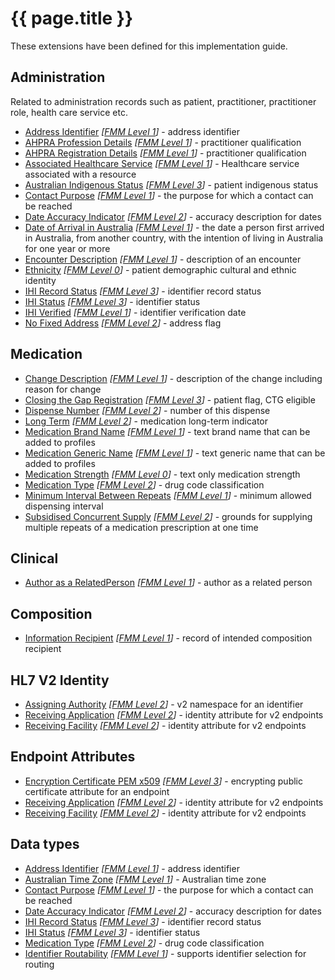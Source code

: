 # {{ page.title }}

These extensions have been defined for this implementation guide.

## Administration
Related to administration records such as patient, practitioner, practitioner role, health care service etc.
* [Address Identifier](StructureDefinition-address-identifier.html) *[[FMM Level 1](guidance.html)]* - address identifier
* [AHPRA Profession Details](StructureDefinition-ahpraprofession-details.html) *[[FMM Level 1](guidance.html)]* - practitioner qualification
* [AHPRA Registration Details](StructureDefinition-ahpraregistration-details.html) *[[FMM Level 1](guidance.html)]* - practitioner qualification
* [Associated Healthcare Service](StructureDefinition-associated-healthcareservice.html) *[[FMM Level 1](guidance.html)]* - Healthcare service associated with a resource
* [Australian Indigenous Status](StructureDefinition-indigenous-status.html) *[[FMM Level 3](guidance.html)]* - patient indigenous status
* [Contact Purpose](StructureDefinition-contact-purpose.html) *[[FMM Level 1](guidance.html)]* - the purpose for which a contact can be reached
* [Date Accuracy Indicator](StructureDefinition-date-accuracy-indicator.html) *[[FMM Level 2](guidance.html)]* - accuracy description for dates
* [Date of Arrival in Australia](StructureDefinition-date-of-arrival.html) *[[FMM Level 1](guidance.html)]* - the date a person first arrived in Australia, from another country, with the intention of living in Australia for one year or more
* [Encounter Description](StructureDefinition-encounter-description.html) *[[FMM Level 1](guidance.html)]* - description of an encounter
* [Ethnicity](StructureDefinition-ethnicity.html) *[[FMM Level 0](guidance.html)]* - patient demographic cultural and ethnic identity  
* [IHI Record Status](StructureDefinition-ihi-record-status.html) *[[FMM Level 3](guidance.html)]* - identifier record status 
* [IHI Status](StructureDefinition-ihi-status.html) *[[FMM Level 3](guidance.html)]* - identifier status 
* [IHI Verified](StructureDefinition-ihi-verified.html) *[[FMM Level 1](guidance.html)]* - identifier verification date
* [No Fixed Address](StructureDefinition-no-fixed-address.html) *[[FMM Level 2](guidance.html)]* - address flag


## Medication
* [Change Description](StructureDefinition-change-description.html) *[[FMM Level 1](guidance.html)]* - description of the change including reason for change
* [Closing the Gap Registration](StructureDefinition-closing-the-gap-registration.html) *[[FMM Level 3](guidance.html)]* - patient flag, CTG eligible
* [Dispense Number](StructureDefinition-dispense-number.html) *[[FMM Level 2](guidance.html)]* - number of this dispense
* [Long Term](StructureDefinition-medication-long-term.html) *[[FMM Level 2](guidance.html)]* - medication long-term indicator
* [Medication Brand Name](StructureDefinition-medication-brand-name.html) *[[FMM Level 1](guidance.html)]* - text brand name that can be added to profiles
* [Medication Generic Name](StructureDefinition-medication-generic-name.html) *[[FMM Level 1](guidance.html)]* - text generic name that can be added to profiles
* [Medication Strength](StructureDefinition-medication-strength.html) *[[FMM Level 0](guidance.html)]* - text only medication strength
* [Medication Type](StructureDefinition-medication-type.html) *[[FMM Level 2](guidance.html)]* - drug code classification
* [Minimum Interval Between Repeats](StructureDefinition-minimum-interval-between-repeats.html) *[[FMM Level 1](guidance.html)]* - minimum allowed dispensing interval
* [Subsidised Concurrent Supply](StructureDefinition-subsidised-concurrent-supply.html) *[[FMM Level 2](guidance.html)]* - grounds for supplying multiple repeats of a medication prescription at one time


## Clinical
* [Author as a RelatedPerson](StructureDefinition-author-related-person.html) *[[FMM Level 1](guidance.html)]* - author as a related person


## Composition
* [Information Recipient](StructureDefinition-information-recipient.html) *[[FMM Level 1](guidance.html)]* - record of intended composition recipient


## HL7 V2 Identity
* [Assigning Authority](StructureDefinition-au-assigningauthority.html) *[[FMM Level 2](guidance.html)]* - v2 namespace for an identifier
* [Receiving Application](StructureDefinition-au-receivingapplication.html) *[[FMM Level 2](guidance.html)]* - identity attribute for v2 endpoints
* [Receiving Facility](StructureDefinition-au-receivingfacility.html) *[[FMM Level 2](guidance.html)]* - identity attribute for v2 endpoints


## Endpoint Attributes
* [Encryption Certificate PEM x509](StructureDefinition-encryption-certificate-pem-x509.html) *[[FMM Level 3](guidance.html)]* - encrypting public certificate attribute for an endpoint
* [Receiving Application](StructureDefinition-au-receivingapplication.html) *[[FMM Level 2](guidance.html)]* - identity attribute for v2 endpoints
* [Receiving Facility](StructureDefinition-au-receivingfacility.html) *[[FMM Level 2](guidance.html)]* - identity attribute for v2 endpoints


## Data types
* [Address Identifier](StructureDefinition-address-identifier.html) *[[FMM Level 1](guidance.html)]* - address identifier
* [Australian Time Zone](StructureDefinition-au-timezone.html) *[[FMM Level 1](guidance.html)]* - Australian time zone
* [Contact Purpose](StructureDefinition-contact-purpose.html) *[[FMM Level 1](guidance.html)]* - the purpose for which a contact can be reached
* [Date Accuracy Indicator](StructureDefinition-date-accuracy-indicator.html) *[[FMM Level 2](guidance.html)]* - accuracy description for dates
* [IHI Record Status](StructureDefinition-ihi-record-status.html) *[[FMM Level 3](guidance.html)]* - identifier record status 
* [IHI Status](StructureDefinition-ihi-status.html) *[[FMM Level 3](guidance.html)]* - identifier status 
* [Medication Type](StructureDefinition-medication-type.html) *[[FMM Level 2](guidance.html)]* - drug code classification
* [Identifier Routability](StructureDefinition-identifier-routability.html) *[[FMM Level 1](guidance.html)]* - supports identifier selection for routing
